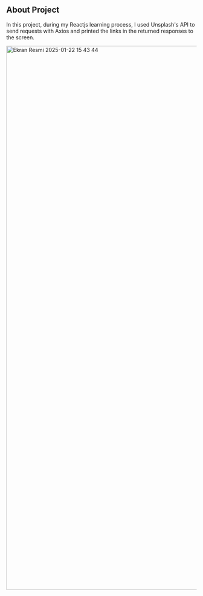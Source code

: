 <h2>About Project</h2>

In this project, during my Reactjs learning process, I used Unsplash's API to send requests with Axios and printed the links in the returned responses to the screen. 

<img width="1440" alt="Ekran Resmi 2025-01-22 15 43 44" src="https://github.com/user-attachments/assets/57d13ae7-47f2-4143-a832-1dd42621b768" />

